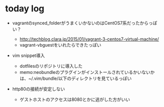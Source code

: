 today log
=========

* vagrantのsynced\_folderがうまくいかないのはCentOS7系だったからっぽい？
    * http://techblog.clara.jp/2015/01/vagrant-3-centos7-virtual-machine/
    * vagrant-vbguestをいれたらできたっぽい

* vim snippet導入
    * dotfilesのリポジトリに導入した
    * memo:neobundleのプラグインがインストールされているかいないかは、~/.vim/bundle/以下のディレクトリを見ているっぽい

* http80の接続が安定しない
     * ゲストホストのアクセスは8080とかに逃がした方がいい
